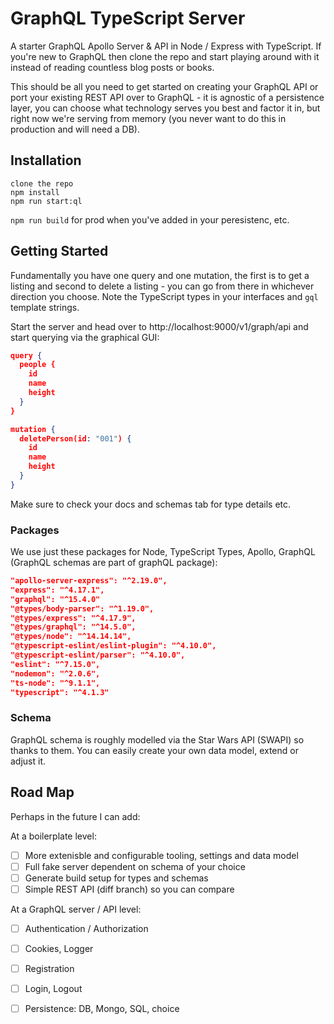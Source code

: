 # GraphQL TypeScript Server 

A starter GraphQL Apollo Server & API in Node / Express with TypeScript. If you're new to GraphQL then clone the repo and start playing around with it instead of reading countless blog posts or books.

This should be all you need to get started on creating your GraphQL API or port your existing REST API over to GraphQL - it is agnostic of a persistence layer, you can choose what technology serves you best and factor it in, but right now we're serving from memory (you never want to do this in production and will need a DB).

## Installation

```
clone the repo
npm install
npm run start:ql
```

`npm run build` for prod when you've added in your peresistenc, etc.

## Getting Started 

Fundamentally you have one query and one mutation, the first is to get a listing and second to delete a listing - you can go from there in whichever direction you choose. Note the TypeScript types in your interfaces and `gql` template strings.

Start the server and head over to http://localhost:9000/v1/graph/api and start querying via the graphical GUI:

```json
query {
  people {
    id
    name
    height
  }
}
```

```json
mutation {
  deletePerson(id: "001") {
    id
    name
    height
  }
}
```

Make sure to check your docs and schemas tab for type details etc.

### Packages

We use just these packages for Node, TypeScript Types, Apollo, GraphQL (GraphQL schemas are part of graphQL package):

```json
"apollo-server-express": "^2.19.0",
"express": "^4.17.1",
"graphql": "^15.4.0"
"@types/body-parser": "^1.19.0",
"@types/express": "^4.17.9",
"@types/graphql": "^14.5.0",
"@types/node": "^14.14.14",
"@typescript-eslint/eslint-plugin": "^4.10.0",
"@typescript-eslint/parser": "^4.10.0",
"eslint": "^7.15.0",
"nodemon": "^2.0.6",
"ts-node": "^9.1.1",
"typescript": "^4.1.3"
```

### Schema

GraphQL schema is roughly modelled via the Star Wars API (SWAPI) so thanks to them. You can easily create your own 
data model, extend or adjust it.

## Road Map

Perhaps in the future I can add:

At a boilerplate level:

- [ ] More extenisble and configurable tooling, settings and data model
- [ ] Full fake server dependent on schema of your choice
- [ ] Generate build setup for types and schemas 
- [ ] Simple REST API (diff branch) so you can compare

At a GraphQL server / API level:

- [ ] Authentication / Authorization
- [ ] Cookies, Logger
- [ ] Registration
- [ ] Login, Logout
- [ ] Persistence: DB, Mongo, SQL, choice



